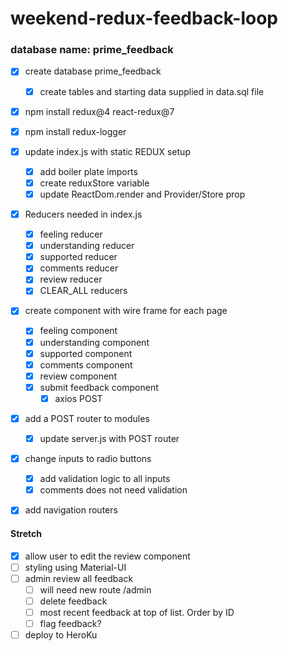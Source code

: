 # weekend-redux-feedback-loop

### database name: prime_feedback

- [X] create database prime_feedback
    - [X] create tables and starting data supplied in data.sql file

- [X] npm install redux@4 react-redux@7
- [X] npm install redux-logger

- [X] update index.js with static REDUX setup
    - [X] add boiler plate imports
    - [X] create reduxStore variable
    - [X] update ReactDom.render and Provider/Store prop

- [X] Reducers needed in index.js
    - [X] feeling reducer
    - [X] understanding reducer
    - [X] supported reducer
    - [X] comments reducer
    - [X] review reducer
    - [X] CLEAR_ALL reducers

- [X] create component with wire frame for each page
    - [X] feeling component
    - [X] understanding component
    - [X] supported component
    - [X] comments component
    - [X] review component
    - [X] submit feedback component
        - [X] axios POST

- [X] add a POST router to modules
    - [X] update server.js with POST router

- [X] change inputs to radio buttons
    - [X] add validation logic to all inputs
    - [X] comments does not need validation

- [X] add navigation routers


#### Stretch

- [X] allow user to edit the review component
- [ ] styling using Material-UI
- [ ] admin review all feedback
    - [ ] will need new route /admin
    - [ ] delete feedback
    - [ ] most recent feedback at top of list. Order by ID
    - [ ] flag feedback?

- [ ] deploy to HeroKu